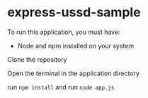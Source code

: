 # express-ussd-sample

To run this application, you must have:
- Node and npm installed on your system

Clone the repository

Open the terminal in the application directory

run `npm install`
and run `node app.js`
